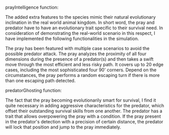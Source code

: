 prayIntelligence function:
  
  
The added extra features to the species mimic their natural evolutionary inclination in the real world animal kingdom. 
In short word, the pray and predator have to have an evolutionary trait specific to their survival need. In consideration 
of demonstrating the real-world scenario in this respect, I have implemented the following functionalities in the simulation.

The pray has been featured with multiple case scenarios to avoid the possible predator attack. The pray analyzes the proximity
of all four dimensions during the presence of a predator(s) and then takes a swift move through the most efficient and less risky path. 
It covers up to 20 edge cases, including the most sophisticated four 90' corners. Depend on the circumstances, the pray performs 
a random escaping turn if there is more than one escaping path detected.




predatorGhosting function:

The fact that the pray becoming evolutionarily smart for survival, I find it quite necessary in adding aggressive characteristics for 
the predator, which offset their outstanding survival skills from one another. The predator has a trait that allows overpowering the 
pray with a condition. If the pray present in the predator's detection with a precision of certain distance, the predator will lock that 
position and jump to the pray immediately.


